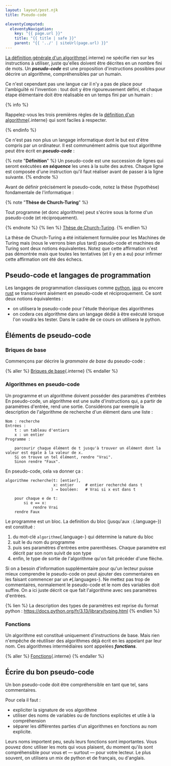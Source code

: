 ```yaml
---
layout: layout/post.njk
title: Pseudo-code

eleventyComputed:
  eleventyNavigation:
    key: "{{ page.url }}"
    title: "{{ title | safe }}"
    parent: "{{ '../' | siteUrl(page.url) }}"
---
```


[La définition générale d'un algorithme](../bases-théoriques/définition){.interne} ne spécifie rien sur les instructions à utiliser, juste qu'elles doivent être décrites en un nombre fini de mots. Un **_pseudo-code_** est une proposition d'instructions possibles pour décrire un algorithme, compréhensibles par un humain.

Ce n'est cependant pas une langue car il n'y a pas de place pour l'ambiguïté ni l'invention : tout doit y être rigoureusement défini, et chaque étape élémentaire doit être réalisable en un temps fini par un humain :

{% info %}

Rappelez-vous les trois premières règles de la [définition d'un algorithme](../bases-théoriques/définition/#règles-générales){.interne} qui sont faciles à respecter.

{% endinfo %}

Ce n'est pas non plus un langage informatique dont le but est d'être compris par un ordinateur. Il est communément admis que tout algorithme peut être écrit en **_pseudo-code_** :

<span id="règles"></span>
{% note "**Définition**" %}
Un pseudo-code est une succession de lignes qui seront exécutées **_en séquence_** les unes à la suite des autres. Chaque ligne est composée d'une instruction qu'il faut réaliser avant de passer à la ligne suivante.
{% endnote %}

Avant de définir précisément le pseudo-code, notez la thèse (hypothèse) fondamentale de l'informatique :

{% note "**Thèse de Church-Turing**" %}

Tout programme (et donc algorithme) peut s'écrire sous la forme d'un pseudo-code (et réciproquement).

{% endnote %}
{% lien %}
[Thèse de Church-Turing](https://fr.wikipedia.org/wiki/Th%C3%A8se_de_Church).
{% endlien %}

La thèse de Church-Turing a été initialement formulée pour les Machines de Turing mais (nous le verrons bien plus tard) pseudo-code et machines de Turing sont deux notions équivalentes. Notez que cette affirmation n'est pas démontrée mais que toutes les tentatives (et il y en a eu) pour infirmer cette affirmation ont été des échecs.

## Pseudo-code et langages de programmation

Les langages de programmation classiques comme [python](https://www.python.org/), [java](https://www.java.com/fr/) ou encore [rust](https://www.rust-lang.org/fr) se transcrivent aisément en pseudo-code et réciproquement. Ce sont deux notions équivalentes :

- on utilisera le pseudo-code pour l'étude théorique des algorithmes
- on codera ces algorithme dans un langage dédié à être exécuté lorsque l'on voudra les tester. Dans le cadre de ce cours on utilisera le python.

## Éléments de pseudo-code

### Briques de base

Commençons par décrire la _grammaire de base_ du pseudo-code :

{% aller %}
[Briques de base](briques-de-base){.interne}
{% endaller %}

### Algorithmes en pseudo-code

Un programme et un algorithme doivent posséder des paramètres d'entrées
En pseudo-code, un algorithme est une suite d'instructions qui, a partir de paramètres d'entrée, rend une sortie. Considérons par exemple la description de  l'algorithme de recherche d'un élément dans une liste :

```text
Nom : recherche
Entrées :
    t : un tableau d'entiers
    x : un entier
Programme :
 
    parcourir chaque élément de t jusqu'à trouver un élément dont la valeur est égale à la valeur de x.
    Si on trouve un tel élément, rendre "Vrai".
    Sinon rendre "Faux".

```

En pseudo-code, cela va donner ça :

<div id="problème-recherche"></div>

```pseudocode
algorithme recherche(t: [entier],
                     x: entier     # entier recherché dans t
                    ) → booléen:   # Vrai si x est dans t

    pour chaque e de t:
        si e == x:
            rendre Vrai
    rendre Faux
```

Le programme est un bloc. La definition du bloc (jusqu'aux `:`{.language-}) est constitué :

1. du mot-clé `algorithme`{.language-} qui détermine la nature du bloc
2. suit le du nom du programme
3. puis ses paramètres d'entrées entre parenthèses. Chaque paramètre est décrit par son nom suivit de son type
4. enfin, le type de sortie de l'algorithme qu'on fait précéder d'une flèche.

Si on a besoin d'information supplémentaire pour qu'un lecteur puisse mieux comprendre le pseudo-code on peut ajouter des commentaires en les faisant commencer par un `#`{.languages-}.  Ne mettez pas trop de commentaires, normalement le pseudo-code et le nom des variables doit suffire. On a ici juste décrit ce que fait l'algorithme avec ses paramètres d'entrées.

{% lien %}
La description des types de paramètres est reprise du format python : <https://docs.python.org/fr/3.13/library/typing.html>
{% endlien %}

### Fonctions

Un algorithme est constitué uniquement d'instructions de base. Mais rien n'empêche de réutiliser des algorithmes déjà écrit en les appelant par leur nom. Ces algorithmes intermédiaires sont appelées **_fonctions_**.

{% aller %}
[Fonctions](fonctions){.interne}
{% endaller %}

## Écrire du bon pseudo-code

Un bon pseudo-code doit être compréhensible en tant que tel, sans commentaires.

Pour cela il faut :

- expliciter la signature de vos algorithme
- utiliser des noms de variables ou de fonctions explicites et utile à la compréhension
- séparer les différentes parties d'un algorithmes en fonctions au nom explicite.

Leurs noms importent peu, seuls leurs fonctions sont importantes. Vous pouvez donc utiliser les mots qui vous plaisent, du moment qu'ils sont compréhensible pour vous et — surtout — pour votre lecteur. Le plus souvent, on utilisera un mix de python et de français, ou d'anglais.
